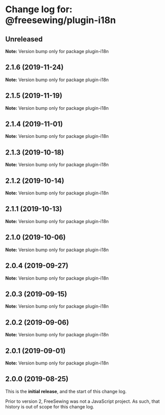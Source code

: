 # Change log for: @freesewing/plugin-i18n


## Unreleased

**Note:** Version bump only for package plugin-i18n


## 2.1.6 (2019-11-24)

**Note:** Version bump only for package plugin-i18n


## 2.1.5 (2019-11-19)

**Note:** Version bump only for package plugin-i18n


## 2.1.4 (2019-11-01)

**Note:** Version bump only for package plugin-i18n


## 2.1.3 (2019-10-18)

**Note:** Version bump only for package plugin-i18n


## 2.1.2 (2019-10-14)

**Note:** Version bump only for package plugin-i18n


## 2.1.1 (2019-10-13)

**Note:** Version bump only for package plugin-i18n


## 2.1.0 (2019-10-06)

**Note:** Version bump only for package plugin-i18n


## 2.0.4 (2019-09-27)

**Note:** Version bump only for package plugin-i18n


## 2.0.3 (2019-09-15)

**Note:** Version bump only for package plugin-i18n


## 2.0.2 (2019-09-06)

**Note:** Version bump only for package plugin-i18n


## 2.0.1 (2019-09-01)

**Note:** Version bump only for package plugin-i18n




## 2.0.0 (2019-08-25)

This is the **initial release**, and the start of this change log.

Prior to version 2, FreeSewing was not a JavaScript project.
As such, that history is out of scope for this change log.
